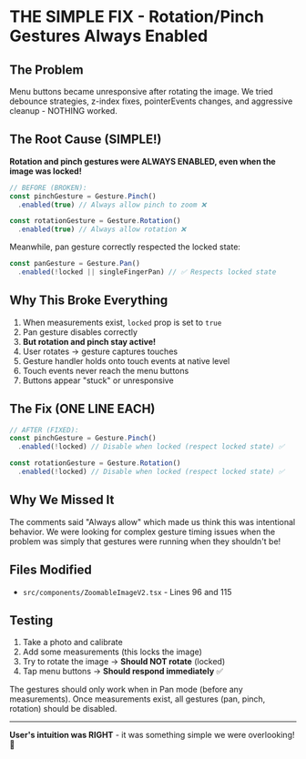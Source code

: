 # THE SIMPLE FIX - Rotation/Pinch Gestures Always Enabled

## The Problem
Menu buttons became unresponsive after rotating the image. We tried debounce strategies, z-index fixes, pointerEvents changes, and aggressive cleanup - NOTHING worked.

## The Root Cause (SIMPLE!)
**Rotation and pinch gestures were ALWAYS ENABLED, even when the image was locked!**

```typescript
// BEFORE (BROKEN):
const pinchGesture = Gesture.Pinch()
  .enabled(true) // Always allow pinch to zoom ❌

const rotationGesture = Gesture.Rotation()
  .enabled(true) // Always allow rotation ❌
```

Meanwhile, pan gesture correctly respected the locked state:
```typescript
const panGesture = Gesture.Pan()
  .enabled(!locked || singleFingerPan) // ✅ Respects locked state
```

## Why This Broke Everything
1. When measurements exist, `locked` prop is set to `true`
2. Pan gesture disables correctly
3. **But rotation and pinch stay active!**
4. User rotates → gesture captures touches
5. Gesture handler holds onto touch events at native level
6. Touch events never reach the menu buttons
7. Buttons appear "stuck" or unresponsive

## The Fix (ONE LINE EACH)
```typescript
// AFTER (FIXED):
const pinchGesture = Gesture.Pinch()
  .enabled(!locked) // Disable when locked (respect locked state) ✅

const rotationGesture = Gesture.Rotation()
  .enabled(!locked) // Disable when locked (respect locked state) ✅
```

## Why We Missed It
The comments said "Always allow" which made us think this was intentional behavior. We were looking for complex gesture timing issues when the problem was simply that gestures were running when they shouldn't be!

## Files Modified
- `src/components/ZoomableImageV2.tsx` - Lines 96 and 115

## Testing
1. Take a photo and calibrate
2. Add some measurements (this locks the image)
3. Try to rotate the image → **Should NOT rotate** (locked)
4. Tap menu buttons → **Should respond immediately** ✅

The gestures should only work when in Pan mode (before any measurements). Once measurements exist, all gestures (pan, pinch, rotation) should be disabled.

---

**User's intuition was RIGHT** - it was something simple we were overlooking! 🎯
